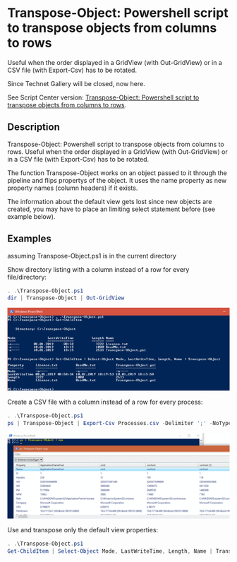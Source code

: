 # Transpose-Object: Powershell script to transpose objects from columns to rows
Useful when the order displayed in a GridView (with Out-GridView) or in a CSV file (with Export-Csv) has to be rotated.

Since Technet Gallery will be closed, now here.

See Script Center version: [Transpose-Object: Powershell script to transpose objects from columns to rows](https://gallery.technet.microsoft.com/Transpose-Object-cf517eb5).

## Description
Transpose-Object: Powershell script to transpose objects from columns to rows. Useful when the order displayed in a GridView (with Out-GridView) or in a CSV file (with Export-Csv) has to be rotated.

The function Transpose-Object works on an object passed to it through the pipeline and flips propertys of the object.
It uses the name property as new property names (column headers) if it exists.

The information about the default view gets lost since new objects are created, you may have to place an limiting select statement before (see example below).

## Examples
assuming Transpose-Object.ps1 is in the current directory

Show directory listing with a column instead of a row for every file/directory:
```powershell
. .\Transpose-Object.ps1
dir | Transpose-Object | Out-GridView
```

![Screenshot](Screenshot.gif)

Create a CSV file with a column instead of a row for every process:
```powershell
. .\Transpose-Object.ps1
ps | Transpose-Object | Export-Csv Processes.csv -Delimiter ';' -NoTypeInformation
```

![Screenshot2](Screenshot2.gif)

Use and transpose only the default view properties:
```powershell
. .\Transpose-Object.ps1
Get-ChildItem | Select-Object Mode, LastWriteTime, Length, Name | Transpose-Object
```
